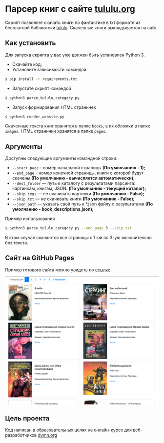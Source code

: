 # Парсер книг с сайте [tululu.org](https://tululu.org/)

Скрипт позволяет скачать книги по фантастике в txt формате из бесплатной 
библиотеки [tululu](https://tululu.org/). Скаченные книги выкладывается на сайт.

## Как установить

Для запуска скрипта у вас уже должен быть установлен Python 3.

- Скачайте код;
- Установите зависимости командой 
```bash
$ pip install -r requirements.txt
```
- Запустите скрипт командой 
```bash
$ python3 parse_tululu_category.py
```

- Запуск формирования HTML страничек
```bash
$ python3 render_website.py
```

Скаченные текста книг хранятся в папке `books`, а их обложки в папке 
`images`.
HTML странички хранятся в папке `pages`.

## Аргументы

Доступны следующие аргументы командной строки:
- `--start_page` - номер начальной страницы **(По умолчанию - 1);**
- `--end_page` - номер конечной страницы, книги с которой будут скачены **(По умолчанию - вычисляется автоматически);**
- `--dest_folder` — путь к каталогу с результатами парсинга: картинкам, книгам, JSON. **(По умолчанию - текущий каталог);**
- `--skip_imgs` — не скачивать картинки **(По умолчанию - False);**
- `--skip_txt` — не скачивать книги **(По умолчанию - False);**
- `--json_path` — указать свой путь к *.json файлу с результатами **(По умолчанию - book_descriptions.json);**

Пример использования
```bash
$ python3 parse_tululu_category.py --end_page 3 --skip_txt
```
В этом случае скачаются все страницы с 1-ой по 3-ую включительно без текста.

## Сайт на GitHub Pages

Пример готового сайта можно увидеть по [ссылке](https://alex-men-vl.github.io/library-parser/pages/index1.html).

![alt text](screenshots/site_page.png "Первая страничка сайта с книгами")

## Цель проекта

Код написан в образовательных целях на онлайн-курсе для веб-разработчиков [dvmn.org](https://dvmn.org/)
